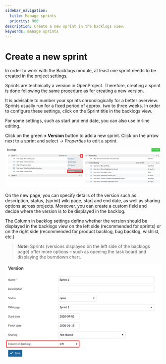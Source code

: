 ```yaml
---
sidebar_navigation:
  title: Manage sprints
  priority: 900
description: Create a new sprint in the backlogs view.
keywords: manage sprints
---
```


# Create a new sprint

In order to work with the Backlogs module, at least one sprint needs to be created in the project settings.

Sprints are technically a version in OpenProject. Therefore, creating a sprint is done following the same procedure as for creating a new version.

It is advisable to number your sprints chronologically for a better overview.  Sprints usually run for a fixed period of approx. two to three weeks. In order to configure these settings, click on the Sprint title in the  backlogs view.

For some settings, such as start and end date, you can  also use in-line editing.

Click on the green **+ Version** button to add a new sprint. Click on the arrow next to a sprint and select -> *Properties* to edit a sprint.

![User-guide-backlogs-manage-sprints](User-guide-backlogs-manage-sprints.png)



On the new page, you can specify details of the version such as description, status, (sprint) wiki page, start and end date, as well as  sharing options across projects. Moreover, you can create a custom field and decide where the version is to be displayed in the backlog. 

The Column in backlog settings define whether the version should be displayed in the backlogs view on the left side (recommended for sprints) or on the right side (recommended for product backlog, bug backlog, wishlist, etc.)

> **Note**: Sprints (versions displayed on the left side of the backlogs page) offer more options – such as opening the task board and displaying the burndown chart.

![User-guide-backlogs-manage-versions](User-guide-backlogs-manage-versions.png) 